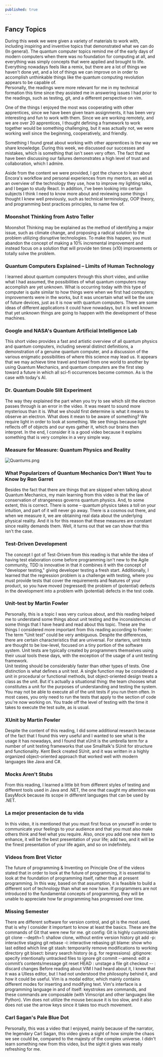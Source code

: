 ```yaml
---
published: true
---
```

## Fancy Topics

During this week we were given a variety of materials to work with, including inspiring and inventive topics that demonstrated what we can do (In general). The quantum computer topics remind me of the early days of modern computers when there was no foundation for computing at all, and everything was simply concepts that were applied and brought to life. Everything nowadays feels like a remix, but there are a lot of things we haven't done yet, and a lot of things we can improve on in order to accomplish unthinkable things like the quantum computing revolution appears to be capable of.  
Personally, the readings were more relevant for me in my technical formation this time since they assisted me in answering issues I had prior to the readings, such as testing, git, and a different perspective on vim.  

One of the things I enjoyed the most was cooperating with other apprentices, since we have been given team assignments, it has been very interesting and fun to work with them. Since we are working remotely, and we are over 20 apprentices, I thought defining a framework to work together would be something challenging, but it was actually not, we were working well since the beginning, cooperatively, and friendly.  

Something I found great about working with other apprentices is the way we share knowledge. During this week, we discussed our successes and mistakes, which is something that isn't seen very often. The fact that we have been discussing our failures demonstrates a high level of trust and collaboration, which I admire.  

Aside from the content we were provided, I got the chance to learn about Encora's workflow and personal experiences from my mentors, as well as an overview of the technology they use, how to improve my lighting talks, and I began to study React.
In addition, I've been looking into certain subjects I think I need to know more about and reviewing some things I thought I knew well previously, such as technical terminology, OOP theory, and programming best practices principles, to name few of.  

### Moonshot Thinking from Astro Teller
Moonshot Thinking may be explained as the method of identifying a major issue, such as climate change, and proposing a radical solution to the problem utilizing disruptive technologies. To make this happen, you must abandon the concept of making a 10% incremental improvement and instead focus on a solution that will provide ten times (x10) improvements or totally solve the problem.  

### Quantum Computers Explained – Limits of Human Technology
I learned about quantum computers through this short video, and unlike what I had assumed, the possibilities of what quantum computers may accomplish are yet unknown. What is occurring today with this type of computer is quite similar to how things were when we first had computers; improvements were in the works, but it was uncertain what will be the use of future devices, just as it is now with quantum computers.
There are some ideas of different applications it could have nowadays, but it is well known that yet unknown things are going to happen with the development of these machines.  

### Google and NASA's Quantum Artificial Intelligence Lab
This short video provides a fast and artistic overview of all quantum physics and quantum computers, including several distinct definitions, a demonstration of a genuine quantum computer, and a discussion of the various enigmatic possibilities of where this science may lead us.
It appears that we may achieve time travel and travel from one world to another by using Quantum Mechanics, and quantum computers are the first step toward a future in which all sci-fi occurrences become common. As is the case with today's AI.  

### Dr. Quantum Double Slit Experiment  
The way they explained the part when you try to see which slit the electron passes through is an error in the video. It was meant to sound more mysterious than it is.
What we should first determine is what it means to observe an electron. What does it mean to be aware of something? We require light in order to look at something. We see things because light reflects off of objects and our eyes gather it, which our brains then interpret.
In the end, I consider it is a good video because it explains something that is very complex in a very simple way.  

### Measure for Measure: Quantum Physics and Reality
![Quantums.png]({{site.baseurl}}/_posts/Quantums.png)


### What Popularizers of Quantum Mechanics Don’t Want You to Know by Ron Garret
Besides the fact that there are things that are skipped when talking about Quantum Mechanics, my main learning from this video is that the law of conservation of strangeness governs quantum physics. And, to some extent, this is correct. There is some – quantum physics takes a toll on your intuition, and part of it will never go away.
There is a cosmos out there, and when we measure it, we are obtaining real data about the underlying physical reality. And it is for this reason that these measures are constant since reality demands them. Well, it turns out that we can show that this isn't the case.  

### Test-Driven Development
The concept I got of Test-Driven from this reading is that while the idea of having test elaboration come before programming isn't new to the Agile community, TDD is innovative in that it combines it with the concept of "developer testing," giving developer testing a fresh start.
Additionally, I learned that the regression problem is a challenge with testing, where you must provide tests that cover the requirements and features of your product, so you have moved (regressed) the problem of (potential) defects in the development into a problem with (potential) defects in the test code.	

### Unit-test by Martin Fowler
Personally, this is a topic I was very curious about, and this reading helped me to understand some things about unit testing and the inconsistencies of some things that I have heard and read about this topic. These are the things I considered more important from this reading according to Fowler:
The term "Unit test" could be very ambiguous.
Despite the differences, there are certain characteristics that are universal. For starters, unit tests are thought to be low-level, focused on a tiny portion of the software system.
Unit tests are typically created by programmers themselves using their usual tools these days, with the exception of the usage of a unit testing framework.  
Unit testing should be considerably faster than other types of tests.
One distinction is what defines a unit test. A single function may be considered a unit in procedural or functional methods, but object-oriented design treats a class as the unit. But it's actually a situational thing: the team chooses what constitutes a unit for the purposes of understanding and testing the system.  
You may not be able to execute all of the unit tests if you run them often. In most cases, you only need to run the tests that apply to the section of code you're now working on. You trade off the level of testing with the time it takes to execute the test suite, as is usual.  

### XUnit by Martin Fowler  
Despite the content of this reading, I did some additional research because of the fact that I found this very useful and I wanted to see what is the usage it has nowadays, and I found that xUnit is the umbrella term for a number of unit testing frameworks that use Smalltalk's SUnit for structure and functionality. Kent Beck created SUnit, and it was written in a highly organized object-oriented approach that worked well with modern languages like Java and C#. 

### Mocks Aren't Stubs
From this reading, I learned a little bit from different styles of testing and different tools used in Java and .NET, the one that caught my attention was EasyMock because its scope in different languages that can be used by .NET.

### La mejor presentacion de tu vida
In this video, it is mentioned that you must first focus on yourself in order to communicate your feelings to your audience and that you must also make others think and feel what you require.
Also, once you add one new item to enhance, it will be the best presentation of your life; add two, and it will be the finest presentation of your life again, and so on indefinitely.

### Videos from Bret Victor
The future of programming & Inventing on Principle
One of the videos stated that in order to look at the future of programming, it is essential to look at the foundation of programming itself, rather than at present programming. In this way, based on that assumption, it is feasible to build a different sort of technology than what we now have.
If programmers are not introduced to the fundamental concepts of programming, they will be unable to appreciate how far programming has progressed over time.

### Missing Semester
There are different software for version control, and git is the most used, that is why I consider it important to know at least the basics.
These are the commands of Git that were new for me.
git config: Git is highly customizable
git clone --depth=1: shallow clone, without entire version history
git add -p: interactive staging
git rebase -i: interactive rebasing
git blame: show who last edited which line
git stash: temporarily remove modifications to working directory
git bisect: binary search history (e.g. for regressions)
.gitignore: specify intentionally untracked files to ignore
git commit --amend: edit a commit’s contents/message
git reset HEAD <file>: unstage a file
git checkout -- <file>: discard changes
Before reading about VIM I had heard about it, I knew that it was a UIless editor, but I had not understood the philosophy behind it, and how it could be useful. Vim is a modal editor, which mainly contains different modes for inserting and modifying text. Vim's interface is a programming language in and of itself: keystrokes are commands, and these commands are composable (with Vimscript and other languages like Python). Vim does not utilize the mouse because it is too slow, and it also does not use the arrow keys since it takes too much movement.

### Carl Sagan's Pale Blue Dot 
Personally, this was a video that I enjoyed, mainly because of the narrator, the legendary Carl Sagan, this video gives a sight of how simple the chaos we see could be, compared to the majesty of the complex universe. I didn't learn something new from this video, but the sight it gives was really refreshing for me.
